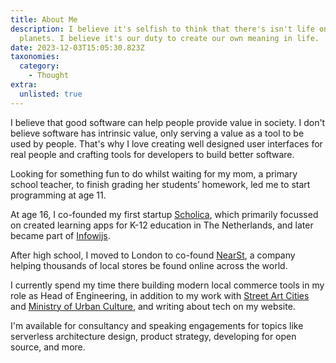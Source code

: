 ```yaml
---
title: About Me
description: I believe it's selfish to think that there's isn't life on other
  planets. I believe it's our duty to create our own meaning in life.
date: 2023-12-03T15:05:30.823Z
taxonomies:
  category:
    - Thought
extra:
  unlisted: true
---
```


I believe that good software can help people provide value in society. I don't believe software has intrinsic value, only serving a value as a tool to be used by people. That's why I love creating well designed user interfaces for real people and crafting tools for developers to build better software.

Looking for something fun to do whilst waiting for my mom, a primary school teacher, to finish grading her students’ homework, led me to start programming at age 11. 

At age 16, I co-founded my first startup [Scholica](https://infowijs.nl/?utm_source=schof.co), which primarily focussed on created learning apps for K-12 education in The Netherlands, and later became part of [Infowijs](https://infowijs.nl/?utm_source=schof.co).

After high school, I moved to London to co-found [NearSt](https://near.st/?utm_source=schof.co), a company helping thousands of local stores be found online across the world. 

I currently spend my time there building modern local commerce tools in my role as Head of Engineering, in addition to my work with [Street Art Cities](https://streetartcities.com/?utm_source=schof.co) and [Ministry of Urban Culture](https://ministryofurbanculture.com/?utm_source=schof.co), and writing about tech on my website.

I'm available for consultancy and speaking engagements for topics like serverless architecture design, product strategy, developing for open source, and more.

<style>a[href="#internal-link"] { color: #9b9b9b; text-decoration: none !important; }</style>